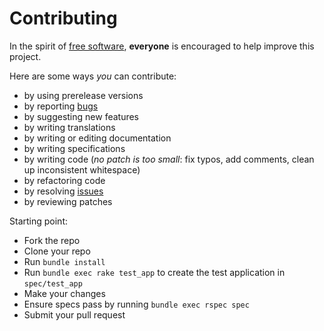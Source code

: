 # Contributing

In the spirit of [free software][1], **everyone** is encouraged to help improve this project.

Here are some ways *you* can contribute:

* by using prerelease versions
* by reporting [bugs][2]
* by suggesting new features
* by writing translations
* by writing or editing documentation
* by writing specifications
* by writing code (*no patch is too small*: fix typos, add comments, clean up inconsistent whitespace)
* by refactoring code
* by resolving [issues][2]
* by reviewing patches

Starting point:

* Fork the repo
* Clone your repo
* Run `bundle install`
* Run `bundle exec rake test_app` to create the test application in `spec/test_app`
* Make your changes
* Ensure specs pass by running `bundle exec rspec spec`
* Submit your pull request

[1]: http://www.fsf.org/licensing/essays/free-sw.html
[2]: https://github.com/Locale/localeapp/issues
